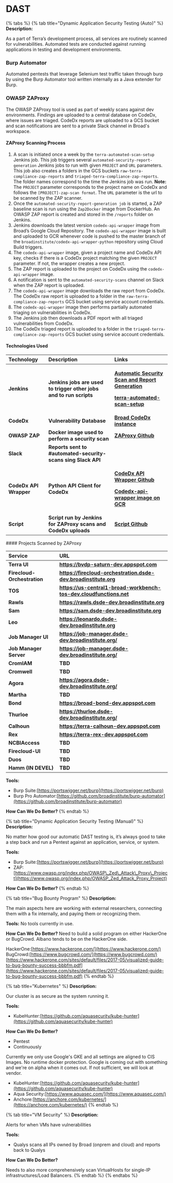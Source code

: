 # DAST

{% tabs %}
{% tab title="Dynamic Application Security Testing \(Auto\)" %}
**Description:**

As a part of Terra’s development process, all services are routinely scanned for vulnerabilities. Automated tests are conducted against running applications in testing and development environments.

### Burp Automator

Automated pentests that leverage Selenium test traffic taken through burp by using the Burp Automator tool written internally as a Java extender for Burp.

### OWASP ZAProxy

The OWASP ZAProxy tool is used as part of weekly scans against dev environments. Findings are uploaded to a central database on CodeDx, where issues are triaged. CodeDx reports are uploaded to a GCS bucket and scan notifications are sent to a private Slack channel in Broad's workspace.

#### ZAProxy Scanning Process

1. A scan is initiated once a week by the `terra-automated-scan-setup` Jenkins job. This job triggers several `automated-security-report-generation` Jenkins jobs to run with given `PROJECT` and `URL` parameters. This job also creates a folders in the GCS buckets `raw-terra-compliance-zap-reports` and `triaged-terra-compliance-zap-reports`. The folder names correspond to the time the Jenkins job was run. **Note:** The `PROJECT` parameter corresponds to the project name on CodeDx and follows the `[PROJECT]-zap-scan format`. The `URL` parameter is the url to be scanned by the ZAP scanner.
2. Once the `automated-security-report-generation job` is started, a ZAP baseline scan is run using the `Zap2Docker` image from DockerHub. An OWASP ZAP report is created and stored in the `/reports` folder on Jenkins.
3. Jenkins downloads the latest version `codedx-api-wrapper` image from Broad’s Google Cloud Repository. The `codedx-api-wrapper` image is built and uploaded to GCR whenever code is pushed to the master branch of the `broadinstitute/codedx-api-wrapper-python` repository using Cloud Build triggers.
4. The `codedx-api-wrapper` image, given a project name and CodeDx API key, checks if there is a CodeDx project matching the given `PROJECT` parameter. If not, the wrapper creates a new project.
5. The  ZAP report is uploaded to the project on CodeDx using the `codedx-api-wrapper` image.
6. A notification is sent to the `automated-security-scans` channel on Slack when the ZAP report is uploaded.
7. The `codedx-api-wrapper` image downloads the raw report from CodeDx. The CodeDx raw report is uploaded to a folder in the `raw-terra-compliance-zap-reports` GCS bucket using service account credentials.
8. The `codedx-api-wrapper` image then performs partially automated triaging on vulnerabilities in CodeDx. 
9. The Jenkins job then downloads a PDF report with all triaged vulnerabilities from CodeDx. 
10. The CodeDx triaged report is uploaded to a folder in the `triaged-terra-compliance-zap-reports` GCS bucket using service account credentials.

#### Technologies Used

<table>
  <thead>
    <tr>
      <th style="text-align:left"><b>Technology</b>
      </th>
      <th style="text-align:left"><b>Description</b>
      </th>
      <th style="text-align:left"><b>Links</b>
      </th>
    </tr>
  </thead>
  <tbody>
    <tr>
      <td style="text-align:left"><b>Jenkins</b>
      </td>
      <td style="text-align:left"><b>Jenkins jobs are used to trigger other jobs and to run scripts</b>
      </td>
      <td style="text-align:left">
        <p><a href="https://fc-jenkins.dsp-techops.broadinstitute.org/view/Security%20Scans/job/automated-security-report-generation/"><b>Automatic Security Scan and  Report Generation</b></a><b><br /></b>
        </p>
        <p><a href="https://fc-jenkins.dsp-techops.broadinstitute.org/view/Security%20Scans/job/terra-automated-scan-setup/"><b>terra-automated-scan-setup</b></a>
        </p>
      </td>
    </tr>
    <tr>
      <td style="text-align:left"><b>CodeDx</b>
      </td>
      <td style="text-align:left"><b>Vulnerability Database</b>
      </td>
      <td style="text-align:left"><a href="https://codedx101.dsp-techops.broadinstitute.org/codedx/projects/"><b>Broad CodeDx instance</b></a>
      </td>
    </tr>
    <tr>
      <td style="text-align:left"><b>OWASP ZAP</b>
      </td>
      <td style="text-align:left"><b>Docker image used to perform a security scan</b>
      </td>
      <td style="text-align:left"><a href="https://github.com/zaproxy/zaproxy"><b>ZAProxy Github</b></a>
      </td>
    </tr>
    <tr>
      <td style="text-align:left"><b>Slack</b>
      </td>
      <td style="text-align:left"><b>Reports sent to #automated-security-scans sing Slack API</b>
      </td>
      <td style="text-align:left"></td>
    </tr>
    <tr>
      <td style="text-align:left"><b>CodeDx API Wrapper</b>
      </td>
      <td style="text-align:left"><b>Python API Client for CodeDx </b>
      </td>
      <td style="text-align:left">
        <p><a href="https://github.com/broadinstitute/codedx-api-client-python"><b>CodeDx API Wrapper Github</b></a><b><br /></b>
        </p>
        <p><a href="https://console.cloud.google.com/gcr/images/dsp-appsec-dev/GLOBAL/codedx-api-wrapper?project=dsp-appsec-dev&amp;organizationId=548622027621&amp;gcrImageListsize=30"><b>Codedx-api-wrapper image on GCR</b></a>
        </p>
      </td>
    </tr>
    <tr>
      <td style="text-align:left"><b>Script</b>
      </td>
      <td style="text-align:left"><b>Script run by Jenkins for ZAProxy scans and CodeDx uploads</b>
      </td>
      <td style="text-align:left"><a href="https://github.com/broadinstitute/dsp-security-zap-scans"><b>Script Github</b></a>
      </td>
    </tr>
  </tbody>
</table>#### Projects Scanned by ZAProxy

| **Service** | **URL** |
| :--- | :--- |
| **Terra UI** | **https://bvdp-saturn-dev.appspot.com** |
| **Firecloud-Orchestration** | **https://firecloud-orchestration.dsde-dev.broadinstitute.org** |
| **TOS** | **https://us-central1-broad-workbench-tos-dev.cloudfunctions.net** |
| **Rawls** | **https://rawls.dsde-dev.broadinstitute.org** |
| **Sam** | **https://sam.dsde-dev.broadinstitute.org** |
| **Leo** | **https://leonardo.dsde-dev.broadinstitute.org** |
| **Job Manager UI** | **https://job-manager.dsde-dev.broadinstitute.org/** |
| **Job Manager Server** | **https://job-manager.dsde-dev.broadinstitute.org/** |
| **CromIAM** | **TBD** |
| **Cromwell** | **TBD** |
| **Agora** | **https://agora.dsde-dev.broadinstitute.org/** |
| **Martha** | **TBD** |
| **Bond** | **https://broad-bond-dev.appspot.com** |
| **Thurloe** | **https://thurloe.dsde-dev.broadinstitute.org/** |
| **Calhoun** | **https://terra-calhoun-dev.appspot.com** |
| **Rex** | **https://terra-rex-dev.appspot.com** |
| **NCBIAccess** | **TBD** |
| **Firecloud-UI** | **TBD** |
| **Duos** | **TBD** |
| **Hamm \(IN DEVEL\)** | **TBD** |

**Tools:**

* Burp Suite:[https://portswigger.net/burp](https://portswigger.net/burp)
* Burp Pro Automator:[https://github.com/broadinstitute/burp-automator](https://github.com/broadinstitute/burp-automator)

**How Can We Do Better?**
{% endtab %}

{% tab title="Dynamic Application Security Testing \(Manual\)" %}
**Description:**

No matter how good our automatic DAST testing is, it’s always good to take a step back and run a Pentest against an application, service, or system.

**Tools:**

* Burp Suite:[https://portswigger.net/burp](https://portswigger.net/burp)
* ZAP:[https://www.owasp.org/index.php/OWASP\_Zed\_Attack\_Proxy\_Project](https://www.owasp.org/index.php/OWASP_Zed_Attack_Proxy_Project)

**How Can We Do Better?**
{% endtab %}

{% tab title="Bug Bounty Program" %}
**Description:**

The main aspects here are working with external researchers, connecting them with a fix internally, and paying them or recognizing them.

**Tools:** No tools currently in use.

**How Can We Do Better?** Need to build a solid program on either HackerOne or BugCrowd. Albano tends to be on the HackerOne side.

HackerOne:[https://www.hackerone.com/](https://www.hackerone.com/) BugCrowd:[https://www.bugcrowd.com/](https://www.bugcrowd.com/) [https://www.hackerone.com/sites/default/files/2017-05/visualized-guide-to-bug-bounty-success-bbbfm.pdf](https://www.hackerone.com/sites/default/files/2017-05/visualized-guide-to-bug-bounty-success-bbbfm.pdf)
{% endtab %}

{% tab title="Kubernetes" %}
**Description:**

Our cluster is as secure as the system running it.

**Tools:**

* KubeHunter:[https://github.com/aquasecurity/kube-hunter](https://github.com/aquasecurity/kube-hunter)

**How Can We Do Better?**

* Pentest
* Continuously

Currently we only use Google's GKE and all settings are aligned to CIS Images. No runtime docker protection. Google is coming out with something and we're on alpha when it comes out. If not sufficient, we will look at vendor.

* KubeHunter:[https://github.com/aquasecurity/kube-hunter](https://github.com/aquasecurity/kube-hunter)
* Aqua Security:[https://www.aquasec.com/](https://www.aquasec.com/)
* Anchore:[https://anchore.com/kubernetes/](https://anchore.com/kubernetes/)
{% endtab %}

{% tab title="VM Security" %}
**Description:**

Alerts for when VMs have vulnerabilities

**Tools:**

* Qualys scans all IPs owned by Broad \(onprem and cloud\) and reports back to Qualys

**How Can We Do Better?**

Needs to also more comprehensively scan VirtualHosts for single-IP infrastructures/Load Balancers.
{% endtab %}
{% endtabs %}

## 



